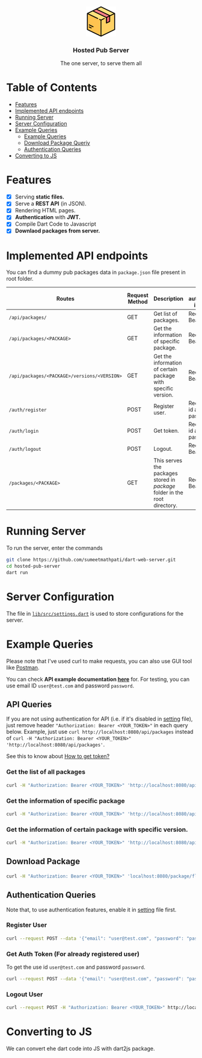 <br />
<p align="center">
  <a href="https://github.com/sumeetmathpati/dart-web-server">
    <img src="./logo.png" alt="Logo" width="80" height="80">
  </a>

  <h3 align="center">Hosted Pub Server</h3>

  <p align="center">
    The one server, to serve them all
    <br />
  </p>
</p>

# Table of Contents

- [Features](#features)
- [Implemented API endpoints](#implemented-api-endpoints)
- [Running Server](#running-server)
- [Server Configuration](#server-configuration)
- [Example Queries](#example-queries)
  - [Example Queries](#api-queries)
  - [Download Package Queriy](#download-package)
  - [Authentication Queries](#authentication-queries)
- [Converting to JS](#converting-to-js)

# Features

- [x] Serving **static files.**
- [x] Serve a **REST API** (in JSON).
- [x] Rendering HTML pages.
- [x] **Authentication** with **JWT.**
- [x] Compile Dart Code to Javascript
- [x] **Downlaod packages from server.**

# Implemented API endpoints

You can find a dummy pub packages data in `package.json` file present in root folder.

| Routes |Request Method | Description | If authentication is enabled |
| - | - | - | - |
| `/api/packages/`| GET | Get list of packages.| Requires Bearer token. |
| `/api/packages/<PACKAGE>` | GET | Get the information of specific package.| Requires Bearer token. |
| `/api/packages/<PACKAGE>/versions/<VERSION>`| GET | Get the information of certain package with specific version. | Requires Bearer token. |
| `/auth/register`|POST | Register user. | Requires email id and password. |
| `/auth/login` |POST | Get token. | Requires email id and password. |
| `/auth/logout` |POST | Logout. | Requires Bearer token. |
| `/packages/<PACKAGE>` |GET | This serves the packages stored in *package* folder in the root directory.| Requires Bearer token. |

# Running Server

To run the server, enter the commands

```bash
git clone https://github.com/sumeetmathpati/dart-web-server.git
cd hosted-pub-server
dart run
```

# Server Configuration

The file in [`lib/src/settings.dart`](https://github.com/sumeetmathpati/hosted-pub-server/blob/main/lib/src/settings.dart) is used to store configurations for the server.

# Example Queries

Please note that I've used curl to make requests, you can also use GUI tool like [Postman](https://www.postman.com/downloads/).

You can check **API example documentation [here](https://documenter.getpostman.com/view/15345544/TzJoD184)** for. For testing, you can use email ID `user@test.com` and password `password`.

## API Queries

If you are not using authentication for API (i.e. if it's disabled in [setting](https://github.com/sumeetmathpati/hosted-pub-server/blob/main/lib/src/settings.dart) file), just remove header `"Authorization: Bearer <YOUR_TOKEN>"` in each query below. Example, just use `curl http://localhost:8080/api/packages` instead of `curl -H "Authorization: Bearer <YOUR_TOKEN>" 'http://localhost:8080/api/packages'`.

See this to know about <a href="#howtogettoken">How to get token?</a>

### Get the list of all packages

```bash
curl -H "Authorization: Bearer <YOUR_TOKEN>" 'http://localhost:8080/api/packages'
```

### Get the information of specific package

```bash
curl -H "Authorization: Bearer <YOUR_TOKEN>" 'http://localhost:8080/api/packages/provider'
```

### Get the information of certain package with specific version.

```bash
curl -H "Authorization: Bearer <YOUR_TOKEN>" 'http://localhost:8080/api/packages/provider/versions/5.0.0'
```

## Download Package

```bash
curl -H "Authorization: Bearer <YOUR_TOKEN>" 'localhost:8080/package/flutter_bloc-6.1.3.tar.gz' --output ./flutter_bloc-6.1.3.tar.gz
```

## Authentication Queries

Note that, to use authentication features, enable it in [setting](https://github.com/sumeetmathpati/hosted-pub-server/blob/main/lib/src/settings.dart) file first.

### Register User

```bash
curl --request POST --data '{"email": "user@test.com", "password": "password"}' http://localhost:8080/auth/register
```

<a name="howtogettoken"></a>

### Get Auth Token (For already registered user)

To get the use id `user@test.com` and password `password`. 

```bash
curl --request POST --data '{"email": "user@test.com", "password": "password"}' http://localhost:8080/auth/login
```

### Logout User

```bash 
curl --request POST -H "Authorization: Bearer <YOUR_TOKEN>" http://localhost:8080/auth/logout 
```

# Converting to JS

We can convert ehe dart code into JS with dart2js package.
